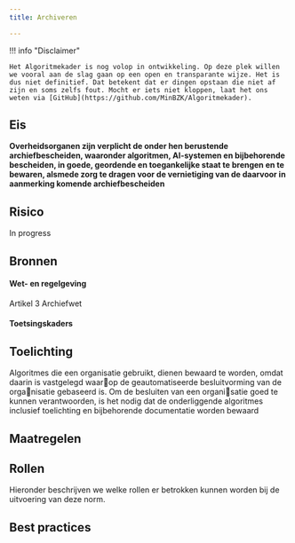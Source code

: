 ```yaml
---
title: Archiveren

---
```


!!! info "Disclaimer"

    Het Algoritmekader is nog volop in ontwikkeling. Op deze plek willen we vooral aan de slag gaan op een open en transparante wijze. Het is dus niet definitief. Dat betekent dat er dingen opstaan die niet af zijn en soms zelfs fout. Mocht er iets niet kloppen, laat het ons weten via [GitHub](https://github.com/MinBZK/Algoritmekader).


## Eis
**Overheidsorganen zijn verplicht de onder hen berustende archiefbescheiden, waaronder algoritmen, AI-systemen en bijbehorende bescheiden, in goede, geordende en toegankelijke staat te brengen en te bewaren, alsmede zorg te dragen voor de vernietiging van de daarvoor in aanmerking komende archiefbescheiden**

## Risico
In progress

## Bronnen

#### Wet- en regelgeving
Artikel 3 Archiefwet

#### Toetsingskaders


## Toelichting
Algoritmes die een organisatie gebruikt, dienen bewaard te worden, omdat daarin is vastgelegd waarop de geautomatiseerde besluitvorming van de organisatie gebaseerd is. Om de besluiten van een organisatie goed te kunnen verantwoorden, is het nodig dat de onderliggende algoritmes inclusief toelichting en bijbehorende documentatie worden bewaard

## Maatregelen

## Rollen
Hieronder beschrijven we welke rollen er betrokken kunnen worden bij de uitvoering van deze norm. 



## Best practices


